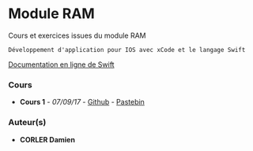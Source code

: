 # Module RAM

Cours et exercices issues du module RAM
```
Développement d'application pour IOS avec xCode et le langage Swift
```
<a href="https://developer.apple.com/library/content/documentation/Swift/Conceptual/Swift_Programming_Language/TheBasics.html#//apple_ref/doc/uid/TP40014097-CH5-ID309" target="_blank">Documentation en ligne de Swift</a>

### Cours

* **Cours 1** - *07/09/17* - [Github](https://github.com/WanFoxOne/Module_RAM/blob/master/Cours_1.swift) - [Pastebin](https://pastebin.com/ubefTeA0)

### Auteur(s)

* **CORLER Damien**
